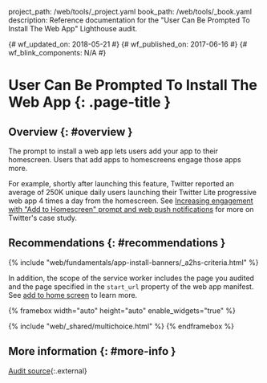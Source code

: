 project_path: /web/tools/_project.yaml
book_path: /web/tools/_book.yaml
description: Reference documentation for the "User Can Be Prompted To Install The Web App" Lighthouse audit.

{# wf_updated_on: 2018-05-21 #}
{# wf_published_on: 2017-06-16 #}
{# wf_blink_components: N/A #}

# User Can Be Prompted To Install The Web App  {: .page-title }

## Overview {: #overview }

The prompt to install a web app lets users add your app to their homescreen.
Users that add apps to homescreens engage those apps more.

For example, shortly after launching this feature, Twitter reported an
average of 250K unique daily users launching their Twitter Lite progressive
web app 4 times a day from the homescreen. See [Increasing engagement with
"Add to Homescreen" prompt and web push notifications][TL] for more on
Twitter's case study.

[TL]: /web/showcase/2017/twitter#increasing_engagement_with_add_to_homescreen_prompt_and_web_push_notifications

## Recommendations {: #recommendations }

{% include "web/fundamentals/app-install-banners/_a2hs-criteria.html" %}


In addition, the scope of the service worker includes the page you audited
and the page specified in the `start_url` property of the web app manifest. See
[add to home screen][WAIB] to learn more.

[WAIB]: /web/fundamentals/app-install-banners

{% framebox width="auto" height="auto" enable_widgets="true" %}
<script>
var label = 'Install Prompt / Needs More Info';
var url = 'https://github.com/google/webfundamentals/issues/new?title=[' +
      label + ']';
var feedback = {
  "category": "Lighthouse",
  "choices": [
    {
      "button": {
        "text": "I Need More Information"
      },
      "response": 'Please <a href="' + url + '" target="_blank">open a ' +
          'GitHub issue</a> and tell us how to make this section better.',
      "analytics": {
        "label": label
      }
    }
  ]
};
</script>
{% include "web/_shared/multichoice.html" %}
{% endframebox %}

## More information {: #more-info }

[Audit source][src]{:.external}

[src]: https://github.com/GoogleChrome/lighthouse/blob/master/lighthouse-core/audits/webapp-install-banner.js
